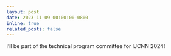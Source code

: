 ```yaml
---
layout: post
date: 2023-11-09 00:00:00-0800
inline: true
related_posts: false
---
```


I’ll be part of the technical program committee for IJCNN 2024!
